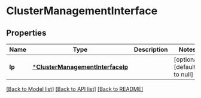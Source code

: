 # ClusterManagementInterface

## Properties
Name | Type | Description | Notes
------------ | ------------- | ------------- | -------------
**Ip** | [***ClusterManagementInterfaceIp**](cluster_management_interface_ip.md) |  | [optional] [default to null]

[[Back to Model list]](../README.md#documentation-for-models) [[Back to API list]](../README.md#documentation-for-api-endpoints) [[Back to README]](../README.md)


